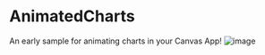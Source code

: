# AnimatedCharts
An early sample for animating charts in your Canvas App! 
![image](https://github.com/user-attachments/assets/3ab25097-2de0-4eb2-a92c-38722062465c)
